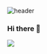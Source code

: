 ![header](https://capsule-render.vercel.app/api?type=Waving&color=auto&height=300&section=header&text=Welcome&desc=JeongSeok's%20%20GitHub%20%20Profile&fontSize=90&textAlign=right)
### Hi there 👋


 <img src="https://img.shields.io/badge/spring-6DB33F?style=flat&logo=spring&logoColor=white"/>
